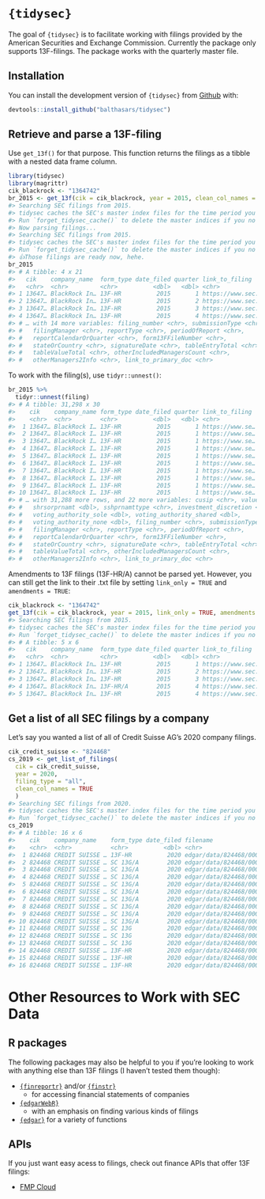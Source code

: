
<!-- README.md is generated from README.Rmd. Please edit that file -->

# `{tidysec}`

<!-- badges: start -->
<!-- badges: end -->

The goal of `{tidysec}` is to facilitate working with filings provided
by the American Securities and Exchange Commission. Currently the
package only supports 13F-filings. The package works with the quarterly
master file.

## Installation

You can install the development version of `{tidysec}` from
[Github](https://github.com/balthasars/tidysec) with:

``` r
devtools::install_github("balthasars/tidysec")
```

## Retrieve and parse a 13F-filing

Use `get_13f()` for that purpose. This function returns the filings as a
tibble with a nested data frame column.

``` r
library(tidysec)
library(magrittr)
cik_blackrock <- "1364742"
br_2015 <- get_13f(cik = cik_blackrock, year = 2015, clean_col_names = FALSE, amendments = FALSE)
#> Searching SEC filings from 2015.
#> tidysec caches the SEC's master index files for the time period you've downloaded up to now at/Users/balthasarsager/.rcache/tidysec/ .
#> Run `forget_tidysec_cache()` to delete the master indices if you no longer need them.
#> Now parsing filings...
#> Searching SEC filings from 2015.
#> tidysec caches the SEC's master index files for the time period you've downloaded up to now at/Users/balthasarsager/.rcache/tidysec/ .
#> Run `forget_tidysec_cache()` to delete the master indices if you no longer need them.
#> 👍Those filings are ready now, hehe.
br_2015
#> # A tibble: 4 x 21
#>   cik    company_name  form_type date_filed quarter link_to_filing       filing 
#>   <chr>  <chr>         <chr>          <dbl>   <dbl> <chr>                <list> 
#> 1 13647… BlackRock In… 13F-HR          2015       1 https://www.sec.gov… <tibbl…
#> 2 13647… BlackRock In… 13F-HR          2015       2 https://www.sec.gov… <tibbl…
#> 3 13647… BlackRock In… 13F-HR          2015       3 https://www.sec.gov… <tibbl…
#> 4 13647… BlackRock In… 13F-HR          2015       4 https://www.sec.gov… <tibbl…
#> # … with 14 more variables: filing_number <chr>, submissionType <chr>,
#> #   filingManager <chr>, reportType <chr>, periodOfReport <chr>,
#> #   reportCalendarOrQuarter <chr>, form13FFileNumber <chr>,
#> #   stateOrCountry <chr>, signatureDate <chr>, tableEntryTotal <chr>,
#> #   tableValueTotal <chr>, otherIncludedManagersCount <chr>,
#> #   otherManagers2Info <chr>, link_to_primary_doc <chr>
```

To work with the filing(s), use `tidyr::unnest()`:

``` r
br_2015 %>% 
  tidyr::unnest(filing)
#> # A tibble: 31,298 x 30
#>    cik    company_name form_type date_filed quarter link_to_filing  issuer class
#>    <chr>  <chr>        <chr>          <dbl>   <dbl> <chr>           <chr>  <chr>
#>  1 13647… BlackRock I… 13F-HR          2015       1 https://www.se… 1ST S… COM  
#>  2 13647… BlackRock I… 13F-HR          2015       1 https://www.se… 21VIA… SPON…
#>  3 13647… BlackRock I… 13F-HR          2015       1 https://www.se… 3-D S… COM …
#>  4 13647… BlackRock I… 13F-HR          2015       1 https://www.se… 3-D S… COM …
#>  5 13647… BlackRock I… 13F-HR          2015       1 https://www.se… 3-D S… COM …
#>  6 13647… BlackRock I… 13F-HR          2015       1 https://www.se… 3M CO  COM  
#>  7 13647… BlackRock I… 13F-HR          2015       1 https://www.se… 3M CO  COM  
#>  8 13647… BlackRock I… 13F-HR          2015       1 https://www.se… 3M CO  COM  
#>  9 13647… BlackRock I… 13F-HR          2015       1 https://www.se… 3M CO  COM  
#> 10 13647… BlackRock I… 13F-HR          2015       1 https://www.se… 3M CO  COM  
#> # … with 31,288 more rows, and 22 more variables: cusip <chr>, value <dbl>,
#> #   shrsorprnamt <dbl>, sshprnamttype <chr>, investment_discretion <chr>,
#> #   voting_authority_sole <dbl>, voting_authority_shared <dbl>,
#> #   voting_authority_none <dbl>, filing_number <chr>, submissionType <chr>,
#> #   filingManager <chr>, reportType <chr>, periodOfReport <chr>,
#> #   reportCalendarOrQuarter <chr>, form13FFileNumber <chr>,
#> #   stateOrCountry <chr>, signatureDate <chr>, tableEntryTotal <chr>,
#> #   tableValueTotal <chr>, otherIncludedManagersCount <chr>,
#> #   otherManagers2Info <chr>, link_to_primary_doc <chr>
```

Amendments to 13F filings (13F-HR/A) cannot be parsed yet. However, you
can still get the link to their .txt file by setting `link_only = TRUE`
and `amendments = TRUE`:

``` r
cik_blackrock <- "1364742"
get_13f(cik = cik_blackrock, year = 2015, link_only = TRUE, amendments = TRUE)
#> Searching SEC filings from 2015.
#> tidysec caches the SEC's master index files for the time period you've downloaded up to now at/Users/balthasarsager/.rcache/tidysec/ .
#> Run `forget_tidysec_cache()` to delete the master indices if you no longer need them.
#> # A tibble: 5 x 6
#>   cik    company_name  form_type date_filed quarter link_to_filing              
#>   <chr>  <chr>         <chr>          <dbl>   <dbl> <chr>                       
#> 1 13647… BlackRock In… 13F-HR          2015       1 https://www.sec.gov/Archive…
#> 2 13647… BlackRock In… 13F-HR          2015       2 https://www.sec.gov/Archive…
#> 3 13647… BlackRock In… 13F-HR          2015       3 https://www.sec.gov/Archive…
#> 4 13647… BlackRock In… 13F-HR/A        2015       4 https://www.sec.gov/Archive…
#> 5 13647… BlackRock In… 13F-HR          2015       4 https://www.sec.gov/Archive…
```

## Get a list of all SEC filings by a company

Let’s say you wanted a list of all of Credit Suisse AG’s 2020 company
filings.

``` r
cik_credit_suisse <- "824468"
cs_2019 <- get_list_of_filings(
  cik = cik_credit_suisse, 
  year = 2020, 
  filing_type = "all",
  clean_col_names = TRUE 
  )
#> Searching SEC filings from 2020.
#> tidysec caches the SEC's master index files for the time period you've downloaded up to now at/Users/balthasarsager/.rcache/tidysec/ .
#> Run `forget_tidysec_cache()` to delete the master indices if you no longer need them.
cs_2019
#> # A tibble: 16 x 6
#>    cik    company_name    form_type date_filed filename                  quarter
#>    <chr>  <chr>           <chr>          <dbl> <chr>                       <dbl>
#>  1 824468 CREDIT SUISSE … 13F-HR          2020 edgar/data/824468/000156…       1
#>  2 824468 CREDIT SUISSE … SC 13G/A        2020 edgar/data/824468/000156…       1
#>  3 824468 CREDIT SUISSE … SC 13G/A        2020 edgar/data/824468/000156…       1
#>  4 824468 CREDIT SUISSE … SC 13G/A        2020 edgar/data/824468/000156…       1
#>  5 824468 CREDIT SUISSE … SC 13G/A        2020 edgar/data/824468/000156…       1
#>  6 824468 CREDIT SUISSE … SC 13G/A        2020 edgar/data/824468/000156…       1
#>  7 824468 CREDIT SUISSE … SC 13G/A        2020 edgar/data/824468/000156…       1
#>  8 824468 CREDIT SUISSE … SC 13G/A        2020 edgar/data/824468/000156…       1
#>  9 824468 CREDIT SUISSE … SC 13G/A        2020 edgar/data/824468/000156…       1
#> 10 824468 CREDIT SUISSE … SC 13G/A        2020 edgar/data/824468/000156…       1
#> 11 824468 CREDIT SUISSE … SC 13G          2020 edgar/data/824468/000156…       1
#> 12 824468 CREDIT SUISSE … SC 13G          2020 edgar/data/824468/000156…       1
#> 13 824468 CREDIT SUISSE … SC 13G          2020 edgar/data/824468/000156…       1
#> 14 824468 CREDIT SUISSE … 13F-HR          2020 edgar/data/824468/000156…       2
#> 15 824468 CREDIT SUISSE … 13F-HR          2020 edgar/data/824468/000156…       3
#> 16 824468 CREDIT SUISSE … 13F-HR          2020 edgar/data/824468/000156…       4
```

# Other Resources to Work with SEC Data

## R packages

The following packages may also be helpful to you if you’re looking to
work with anything else than 13F filings (I haven’t tested them though):

-   [`{finreportr}`](https://github.com/sewardlee337/finreportr) and/or
    [`{finstr}`](https://github.com/bergant/finstr)
    -   for accessing financial statements of companies
-   [`{edgarWebR}`](https://github.com/mwaldstein/edgarWebR)
    -   with an emphasis on finding various kinds of filings
-   [`{edgar}`](https://cran.r-project.org/web/packages/edgar/) for a
    variety of functions

## APIs

If you just want easy acess to filings, check out finance APIs that
offer 13F filings:

-   [FMP Cloud](https://fmpcloud.io)
